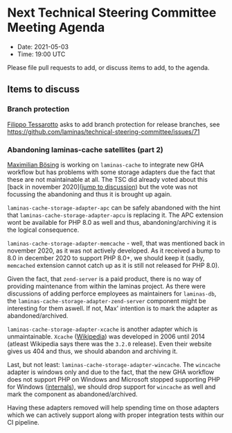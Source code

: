 # Next Technical Steering Committee Meeting Agenda

- Date: 2021-05-03
- Time: 19:00 UTC

Please file pull requests to add, or discuss items to add, to the agenda.

## Items to discuss

### Branch protection

[Filippo Tessarotto](https://github.com/Slamdunk) asks to add branch protection for release branches, see https://github.com/laminas/technical-steering-committee/issues/71


### Abandoning laminas-cache satellites (part 2)

[Maximilian Bösing](https://github.com/boesing) is working on `laminas-cache` to integrate new GHA workflow but has problems with some storage adapters due the fact that these are not maintainable at all. The TSC did already voted about this [back in november 2020]([jump to discussion](#cache-adapters)) but the vote was not focussing the abandoning and thus it is brought up again.

  `laminas-cache-storage-adapter-apc` can be safely abandoned with the hint that `laminas-cache-storage-adapter-apcu` is replacing it. The APC extension wont be available for PHP 8.0 as well and thus, abandoning/archiving it is the logical consequence.

  `laminas-cache-storage-adapter-memcache` - well, that was mentioned back in november 2020, as it was not actively developed. As it received a bump to 8.0 in december 2020 to support PHP 8.0+, we should keep it (sadly, `memcached` extension cannot catch up as it is still not released for PHP 8.0).

  Given the fact, that `zend-server` is a paid product, there is no way of providing maintenance from within the laminas project. As there were discussions of adding perforce employees as maintainers for `laminas-db`, the `laminas-cache-storage-adapter-zend-server` component might be interesting for them aswell. If not, Max' intention is to mark the adapter as abandoned/archived.

  `laminas-cache-storage-adapter-xcache` is another adapter which is unmaintainable. `Xcache` ([Wikipedia](https://de.wikipedia.org/wiki/XCache)) was developed in 2006 until 2014 (atleast Wikipedia says there was the `3.2.0` release). Even their website gives us 404 and thus, we should abandon and archiving it.

  Last, but not least: `laminas-cache-storage-adapter-wincache`. The `wincache` adapter is windows only and due to the fact, that the new GHA workflow does not support PHP on Windows and Microsoft stopped supporting PHP for Windows ([internals](https://news-web.php.net/php.internals/110907)), we should drop support for `wincache` as well and mark the component as abandoned/archived.

  Having these adapters removed will help spending time on those adapters which we can actively support along with proper integration tests within our CI pipeline.
